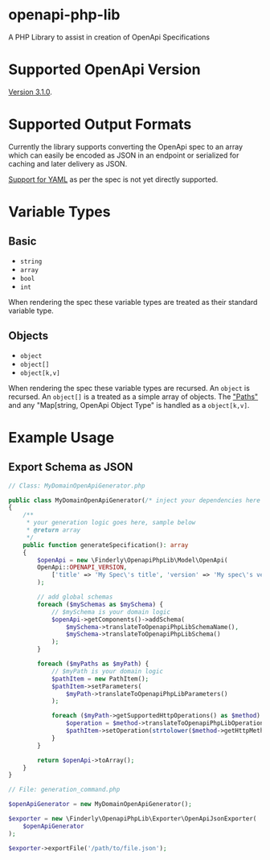 # openapi-php-lib

A PHP Library to assist in creation of OpenApi Specifications

# Supported OpenApi Version

[Version 3.1.0](https://spec.openapis.org/oas/v3.1.0.html).

# Supported Output Formats

Currently the library supports converting the OpenApi spec to an array which can easily be encoded as JSON in an endpoint or serialized for caching and later delivery as JSON.

[Support for YAML](https://spec.openapis.org/oas/v3.1.0.html#format) as per the spec is not yet directly supported.



# Variable Types

## Basic

- `string`
- `array `
- `bool`
- `int`

When rendering the spec these variable types are treated as their standard variable type.

## Objects

- `object`
- `object[]`
- `object[k,v]`

When rendering the spec these variable types are recursed. An `object` is recursed. An `object[]` is a treated as a simple array of objects. The ["Paths"](https://spec.openapis.org/oas/v3.1.0.html#paths-object) and any "Map[string, OpenApi Object Type" is handled as a `object[k,v]`.

# Example Usage

## Export Schema as JSON

```php
// Class: MyDomainOpenApiGenerator.php

public class MyDomainOpenApiGenerator(/* inject your dependencies here */) implements \Finderly\OpenapiPhpLib\OpenApiGenerator
{
    /**
     * your generation logic goes here, sample below
     * @return array
     */
    public function generateSpecification(): array
    {
        $openApi = new \Finderly\OpenapiPhpLib\Model\OpenApi(
        OpenApi::OPENAPI_VERSION,
            ['title' => 'My Spec\'s title', 'version' => 'My spec\'s version']
        );

        // add global schemas
        foreach ($mySchemas as $mySchema) {
            // $mySchema is your domain logic
            $openApi->getComponents()->addSchema(
                $mySchema->translateToOpenapiPhpLibSchemaName(),
                $mySchema->translateToOpenapiPhpLibSchema()
            );
        }

        foreach ($myPaths as $myPath) {
            // $myPath is your domain logic
            $pathItem = new PathItem();
            $pathItem->setParameters(
                $myPath->translateToOpenapiPhpLibParameters()
            );

            foreach ($myPath->getSupportedHttpOperations() as $method) {
                $operation = $method->translateToOpenapiPhpLibOperation();
                $pathItem->setOperation(strtolower($method->getHttpMethod()), $operation);
            }
        }

        return $openApi->toArray();
    }
}

// File: generation_command.php

$openApiGenerator = new MyDomainOpenApiGenerator();

$exporter = new \Finderly\OpenapiPhpLib\Exporter\OpenApiJsonExporter(
    $openApiGenerator
);

$exporter->exportFile('/path/to/file.json');
```
